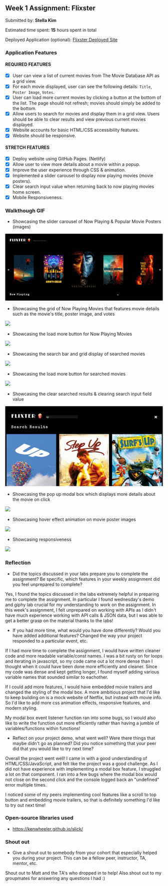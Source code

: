 ## Week 1 Assignment: Flixster

Submitted by: **Stella Kim**

Estimated time spent: **15** hours spent in total

Deployed Application (optional): [Flixster Deployed Site](https://stellakim-flixter.netlify.app/)

### Application Features

#### REQUIRED FEATURES

- [x] User can view a list of current movies from The Movie Database API as a grid view.
- [x] For each movie displayed, user can see the following details: `Title`, `Poster Image`, `Votes`.
- [x] User can load more current movies by clicking a button at the bottom of the list. The page should not refresh; movies should simply be added to the bottom.
- [x] Allow users to search for movies and display them in a grid view. Users should be able to clear results and view previous current movies displayed.
- [x] Website accounts for basic HTML/CSS accessibility features.
- [x] Website should be responsive.

#### STRETCH FEATURES

- [x] Deploy website using GitHub Pages. (Netlify) 
- [x] Allow user to view more details about a movie within a popup.
- [x] Improve the user experience through CSS & animation. 
- [x] Implemented a slider carousel to display now playing movies (movie posters).
- [x] Clear search input value when returning back to now playing movies home screen.
- [x] Mobile Responsiveness.

### Walkthough GIF

- Showcasing the slider carousel of Now Playing & Popular Movie Posters (images)

![](demogif.gif)

- Showcasing the grid of Now Playing Movies that features movie details such as the movie's title, poster image, and votes

![](demogif1.gif)

- Showcasing the load more button for Now Playing Movies

![](demogif2.gif)

- Showcasing the search bar and grid display of searched movies

![](demogif3.gif)

- Showcasing the load more button for searched movies

![](demogif4.gif)

- Showcasing the clear searched results & clearing search input field value

![](demogif5.gif)

- Showcasing the pop up modal box which displays more details about the movie on click

![](demogif6.gif)

- Showcasing hover effect animation on movie poster images

![](demogif7.gif)

- Showcasing responsiveness

![](demogif8.gif)



### Reflection

* Did the topics discussed in your labs prepare you to complete the assignment? Be specific, which features in your weekly assignment did you feel unprepared to complete?

Yes, I found the topics discussed in the labs extremely helpful in preparing me to complete the assignment. In particular I found wednesday's demo and giphy lab crucial for my understanding to work on the assignment. In this week's assignment, I felt unprepared on working with APIs as I didn't have much experience working with API calls & JSON data, but I was able to get a better grasp on the material thanks to the labs!

* If you had more time, what would you have done differently? Would you have added additional features? Changed the way your project responded to a particular event, etc.
  
If I had more time to complete the assignment, I would have written cleaner code and more readable variable/const names. I was a bit rusty on for loops and iterating in javascript, so my code came out a lot more dense than I thought when it could have been done more efficiently and cleaner. Since my code was dense and kept getting longer, I found myself adding various variable names that sounded similar to eachother.

If I could add more features, I would have embedded movie trailers and changed the styling of the modal box. A more ambitious project that I'd like to keep building on is a mock website of Netflix, but instead with movie info. So I'd like to add more css animation effects, responsive features, and modern styling.

My modal box event listener function ran into some bugs, so I would also like to write the function out more efficiently rather than having a jumble of variables/functions within functions!

* Reflect on your project demo, what went well? Were there things that maybe didn't go as planned? Did you notice something that your peer did that you would like to try next time?

Overall the project went well! I came in with a good understanding of HTML/CSS/JavaScript, and felt like the project was a good challenge. As I did not have experience with implementing a modal box feature, I struggled a lot on that component. I ran into a few bugs where the modal box would not close on the second click and the console logged back an "undefined" error multiple times.

I noticed some of my peers implementing cool features like a scroll to top button and embedding movie trailers, so that is definitely something I'd like to try out next time! 

### Open-source libraries used

- https://kenwheeler.github.io/slick/

### Shout out

- Give a shout out to somebody from your cohort that especially helped you during your project. This can be a fellow peer, instructor, TA, mentor, etc.

Shout out to Matt and the TA's who dropped in to help! Also shout out to my groupmates for answering any questions I had :)
